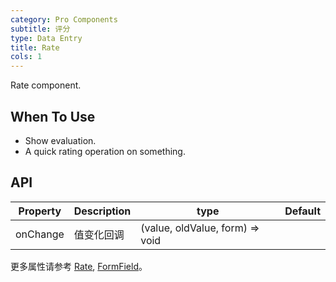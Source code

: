 ```yaml
---
category: Pro Components
subtitle: 评分
type: Data Entry
title: Rate
cols: 1
---
```


Rate component.

## When To Use

- Show evaluation.
- A quick rating operation on something.

## API

| Property | Description | type | Default |
| -------- | ----------- | ---- | ------- |
| onChange | 值变化回调 | (value, oldValue, form) => void |  |
更多属性请参考 [Rate](/components/rate), [FormField](/components-pro/field/#FormField)。

